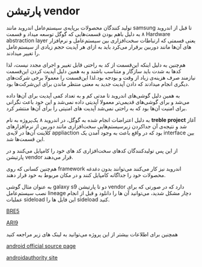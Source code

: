 # پارتیشن vendor

تولید کنندگان محصولات برپایه‌ی
سیستم‌عامل اندروید مانند samsung تا قبل از اندروید ۸ به دلیل باهم بودن قسمت‌هایی که گوگل توسعه میداد و قسمت Hardware abstraction layer  یعنی قسمتی که ارتباطات سخت‌افزاری بین سیستم‌عامل و نرم‌افزار های آن‌ها مانند دوربین 
برقرار می‌کرد باید به ازای هر آپدیت حجم زیادی از سیستم‌عامل را تغییر میدادند.


هم‌چنین به دلیل اینکه این‌قسمت از کد به راحتی قابل تغییر و اجرای مجدد نیست، لذا کدها به شدت باید سازگار و متناسب باشند و به همین دلیل آپدیت کردن این‌قسمت نیازمند صرف هزینه‌ی زیاد از وقت و بودجه بود.لذا این‌قسمت را معمولا برخی شرکت‌های دیگری انجام میدادند که دادن آپدیت جدید به معنی منتظر ماندن برای این‌شرکت‌ها بود.

به همین دلیل گوشی‌های اندروید تا مدتی کم و به تعداد کمی آپدیت برای آن‌ها داده می‌شد و برای گوشی‌های قدیمی‌تر معمولا آپدیتی داده نمی‌شد و این خود باعث نگرانی برای امنیت آن‌ها بود که به راحتی نمی‌شد آپدیت های امنیتی را برای آن‌ها منتشر کرد.

به دلیل اعتراضات انجام شده به گوگل، در اندروید ۸ یک‌پروژه به نام **treble project**
 آغاز شد و نتیجه‌ی آن جداکردن زیرسیستم‌هایی سخت‌افزاری مانند دوربین از نرم‌افزارهای کلاینت آن‌ها در لایه‌ی appliaction بود که در واقع باعث به وجود آمدن یک interface
  بین این قسمت‌ها شد.

از این پس تولیدکنندگان کدهای سخت‌افزاری کد های خود را کامپایل می‌کنند و در پارتیشن vendor قرار می‌دهند.

هم‌چنین کسانی که روی framework اندروید نیز کار می‌کنند می‌توانند بدون دغدغه محصولات خود را جداگانه کامپایل کنند و در مکان مربوط به خود قرار دهند.

به عنوان مثال گوشی galaxy s9 دو تا پارتیشن vendor دارد که در صورتی که برای نصب سیستم‌عامل lineage دچار مشکل شدید، می‌توانید آن ها را دانلود و قبل از انجام عملیات sideload این فایل ها را sideload کنید.

[BRE5](https://mega.nz/#!r2g3FBQL!RI7jiQDm7WpeYMZvmURAWsiDMShEt0UPp5YCarvxuDo)

[ARI9](https://androidfilehost.com/?fid=11410932744536982158)

همچنین برای اطلاعات بیشتر از این پروژه می‌توانید به لینک های زیر مراجعه کنید

[android official source page](https://source.android.com/devices/architecture)

[androidauthority site](https://www.androidauthority.com/project-treble-818225/)